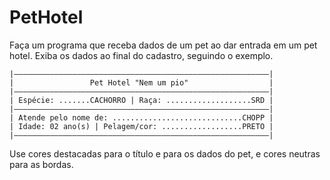 # PetHotel

Faça um programa que receba dados de um pet ao dar entrada em um pet hotel. Exiba os dados ao final do cadastro, seguindo o exemplo.

```
|—————————————————————————————————————————————————————————|
|                 Pet Hotel "Nem um pio"                  |
|—————————————————————————————————————————————————————————|
| Espécie: .......CACHORRO | Raça: ...................SRD |
|—————————————————————————————————————————————————————————|
| Atende pelo nome de: .............................CHOPP |
| Idade: 02 ano(s) | Pelagem/cor: ..................PRETO |
|—————————————————————————————————————————————————————————|
```

Use cores destacadas para o título e para os dados do pet, e cores neutras para as bordas.
